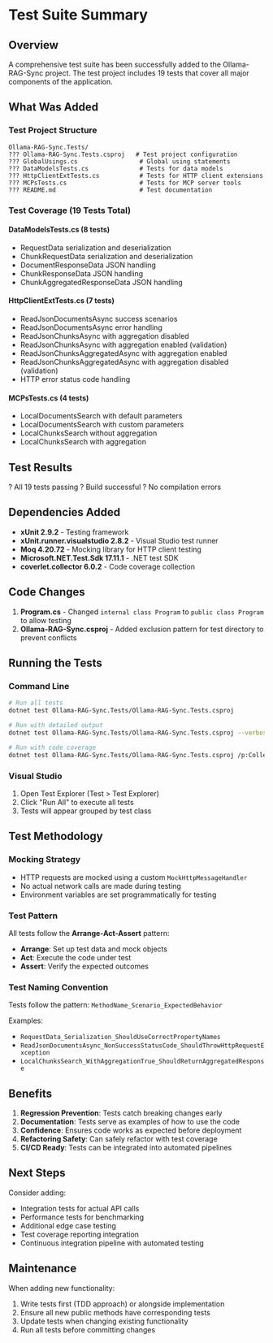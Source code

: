 # Test Suite Summary

## Overview
A comprehensive test suite has been successfully added to the Ollama-RAG-Sync project. The test project includes 19 tests that cover all major components of the application.

## What Was Added

### Test Project Structure
```
Ollama-RAG-Sync.Tests/
??? Ollama-RAG-Sync.Tests.csproj   # Test project configuration
??? GlobalUsings.cs                 # Global using statements
??? DataModelsTests.cs              # Tests for data models
??? HttpClientExtTests.cs           # Tests for HTTP client extensions
??? MCPsTests.cs                    # Tests for MCP server tools
??? README.md                       # Test documentation
```

### Test Coverage (19 Tests Total)

#### DataModelsTests.cs (8 tests)
- RequestData serialization and deserialization
- ChunkRequestData serialization and deserialization
- DocumentResponseData JSON handling
- ChunkResponseData JSON handling
- ChunkAggregatedResponseData JSON handling

#### HttpClientExtTests.cs (7 tests)
- ReadJsonDocumentsAsync success scenarios
- ReadJsonDocumentsAsync error handling
- ReadJsonChunksAsync with aggregation disabled
- ReadJsonChunksAsync with aggregation enabled (validation)
- ReadJsonChunksAggregatedAsync with aggregation enabled
- ReadJsonChunksAggregatedAsync with aggregation disabled (validation)
- HTTP error status code handling

#### MCPsTests.cs (4 tests)
- LocalDocumentsSearch with default parameters
- LocalDocumentsSearch with custom parameters
- LocalChunksSearch without aggregation
- LocalChunksSearch with aggregation

## Test Results
? All 19 tests passing
? Build successful
? No compilation errors

## Dependencies Added
- **xUnit 2.9.2** - Testing framework
- **xUnit.runner.visualstudio 2.8.2** - Visual Studio test runner
- **Moq 4.20.72** - Mocking library for HTTP client testing
- **Microsoft.NET.Test.Sdk 17.11.1** - .NET test SDK
- **coverlet.collector 6.0.2** - Code coverage collection

## Code Changes
1. **Program.cs** - Changed `internal class Program` to `public class Program` to allow testing
2. **Ollama-RAG-Sync.csproj** - Added exclusion pattern for test directory to prevent conflicts

## Running the Tests

### Command Line
```bash
# Run all tests
dotnet test Ollama-RAG-Sync.Tests/Ollama-RAG-Sync.Tests.csproj

# Run with detailed output
dotnet test Ollama-RAG-Sync.Tests/Ollama-RAG-Sync.Tests.csproj --verbosity detailed

# Run with code coverage
dotnet test Ollama-RAG-Sync.Tests/Ollama-RAG-Sync.Tests.csproj /p:CollectCoverage=true
```

### Visual Studio
1. Open Test Explorer (Test > Test Explorer)
2. Click "Run All" to execute all tests
3. Tests will appear grouped by test class

## Test Methodology

### Mocking Strategy
- HTTP requests are mocked using a custom `MockHttpMessageHandler`
- No actual network calls are made during testing
- Environment variables are set programmatically for testing

### Test Pattern
All tests follow the **Arrange-Act-Assert** pattern:
- **Arrange**: Set up test data and mock objects
- **Act**: Execute the code under test
- **Assert**: Verify the expected outcomes

### Test Naming Convention
Tests follow the pattern: `MethodName_Scenario_ExpectedBehavior`

Examples:
- `RequestData_Serialization_ShouldUseCorrectPropertyNames`
- `ReadJsonDocumentsAsync_NonSuccessStatusCode_ShouldThrowHttpRequestException`
- `LocalChunksSearch_WithAggregationTrue_ShouldReturnAggregatedResponse`

## Benefits

1. **Regression Prevention**: Tests catch breaking changes early
2. **Documentation**: Tests serve as examples of how to use the code
3. **Confidence**: Ensures code works as expected before deployment
4. **Refactoring Safety**: Can safely refactor with test coverage
5. **CI/CD Ready**: Tests can be integrated into automated pipelines

## Next Steps

Consider adding:
- Integration tests for actual API calls
- Performance tests for benchmarking
- Additional edge case testing
- Test coverage reporting integration
- Continuous integration pipeline with automated testing

## Maintenance

When adding new functionality:
1. Write tests first (TDD approach) or alongside implementation
2. Ensure all new public methods have corresponding tests
3. Update tests when changing existing functionality
4. Run all tests before committing changes
